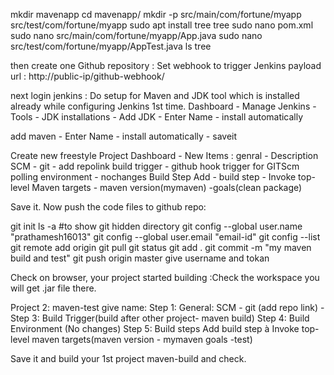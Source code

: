 
  mkdir mavenapp
  cd mavenapp/
  mkdir -p src/main/com/fortune/myapp  src/test/com/fortune/myapp
  sudo apt install tree 
  tree
  sudo nano pom.xml
  sudo nano src/main/com/fortune/myapp/App.java
  sudo nano src/test/com/fortune/myapp/AppTest.java
  ls
  tree

  then create one Github repository : Set webhook to trigger Jenkins 
  payload url : http://public-ip/github-webhook/
  

  next login jenkins : 
  Do setup for Maven and JDK tool which is installed already while configuring Jenkins 1st time.
  Dashboard - Manage Jenkins -  Tools - JDK installations - Add JDK - Enter Name - install automatically

  add maven - Enter Name - install automatically - saveit

  Create new freestyle Project
  Dashboard - New Items : 
  genral - Description 
  SCM - git - add repolink
  build trigger - github hook trigger for GITScm polling
  environment - nochanges
  Build Step 
  Add - build step - Invoke top-level Maven targets - maven version(mymaven) -goals(clean package)

  Save it.
  Now push the code files to github repo:

  git init
  ls -a      #to show git hidden directory
  git config --global user.name "prathamesh16013"
  git config --global user.email "email-id"
  git config --list
  git remote add origin <repo-link>
  git pull <repo link>
  git status
  git add .
  git commit -m "my maven build and test"
  git push origin master
  give username and tokan
  

  Check on browser, your project started building :Check the workspace you will get .jar file there.

  Project 2: maven-test
  give name: Step 1: General: SCM - git (add repo link) - 
  Step 3: Build Trigger(build after other project- maven build) 
  Step 4: Build Environment
   (No changes)
  Step 5: Build steps
  Add build step à Invoke top-level maven targets(maven version - mymaven  goals -test)

  Save it and build your 1st project maven-build and check.
  
  
